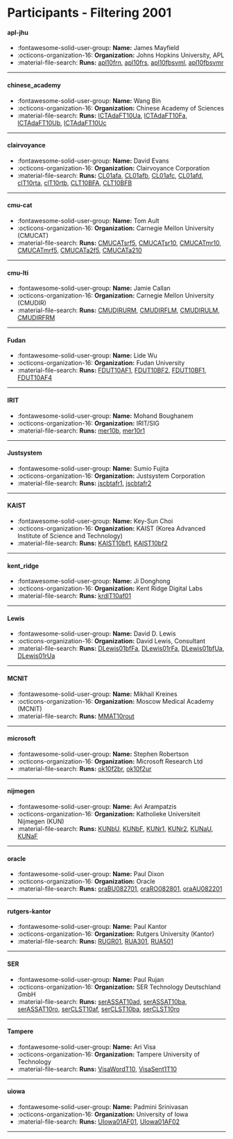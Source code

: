 # Participants - Filtering 2001 

#### apl-jhu
 - :fontawesome-solid-user-group: **Name:** James Mayfield
 - :octicons-organization-16: **Organization:** Johns Hopkins University, APL
 - :material-file-search: **Runs:** [apl10frn](./runs.md#apl10frn), [apl10frs](./runs.md#apl10frs), [apl10fbsvml](./runs.md#apl10fbsvml), [apl10fbsvmr](./runs.md#apl10fbsvmr)

---
#### chinese_academy
 - :fontawesome-solid-user-group: **Name:** Wang Bin
 - :octicons-organization-16: **Organization:** Chinese Academy of Sciences
 - :material-file-search: **Runs:** [ICTAdaFT10Ua](./runs.md#ictadaft10ua), [ICTAdaFT10Fa](./runs.md#ictadaft10fa), [ICTAdaFT10Ub](./runs.md#ictadaft10ub), [ICTAdaFT10Uc](./runs.md#ictadaft10uc)

---
#### clairvoyance
 - :fontawesome-solid-user-group: **Name:** David Evans
 - :octicons-organization-16: **Organization:** Clairvoyance Corporation
 - :material-file-search: **Runs:** [CL01afa](./runs.md#cl01afa), [CL01afb](./runs.md#cl01afb), [CL01afc](./runs.md#cl01afc), [CL01afd](./runs.md#cl01afd), [clT10rta](./runs.md#clt10rta), [clT10rtb](./runs.md#clt10rtb), [CLT10BFA](./runs.md#clt10bfa), [CLT10BFB](./runs.md#clt10bfb)

---
#### cmu-cat
 - :fontawesome-solid-user-group: **Name:** Tom Ault
 - :octicons-organization-16: **Organization:** Carnegie Mellon University (CMUCAT)
 - :material-file-search: **Runs:** [CMUCATsrf5](./runs.md#cmucatsrf5), [CMUCATsr10](./runs.md#cmucatsr10), [CMUCATmr10](./runs.md#cmucatmr10), [CMUCATmrf5](./runs.md#cmucatmrf5), [CMUCATa2f5](./runs.md#cmucata2f5), [CMUCATa210](./runs.md#cmucata210)

---
#### cmu-lti
 - :fontawesome-solid-user-group: **Name:** Jamie Callan
 - :octicons-organization-16: **Organization:** Carnegie Mellon University (CMUDIR)
 - :material-file-search: **Runs:** [CMUDIRURM](./runs.md#cmudirurm), [CMUDIRFLM](./runs.md#cmudirflm), [CMUDIRULM](./runs.md#cmudirulm), [CMUDIRFRM](./runs.md#cmudirfrm)

---
#### Fudan
 - :fontawesome-solid-user-group: **Name:** Lide Wu
 - :octicons-organization-16: **Organization:** Fudan University
 - :material-file-search: **Runs:** [FDUT10AF1](./runs.md#fdut10af1), [FDUT10BF2](./runs.md#fdut10bf2), [FDUT10BF1](./runs.md#fdut10bf1), [FDUT10AF4](./runs.md#fdut10af4)

---
#### IRIT
 - :fontawesome-solid-user-group: **Name:** Mohand Boughanem
 - :octicons-organization-16: **Organization:** IRIT/SIG
 - :material-file-search: **Runs:** [mer10b](./runs.md#mer10b), [mer10r1](./runs.md#mer10r1)

---
#### Justsystem
 - :fontawesome-solid-user-group: **Name:** Sumio Fujita
 - :octicons-organization-16: **Organization:** Justsystem Corporation
 - :material-file-search: **Runs:** [jscbtafr1](./runs.md#jscbtafr1), [jscbtafr2](./runs.md#jscbtafr2)

---
#### KAIST
 - :fontawesome-solid-user-group: **Name:** Key-Sun Choi
 - :octicons-organization-16: **Organization:** KAIST (Korea Advanced Institute of Science and Technology)
 - :material-file-search: **Runs:** [KAIST10bf1](./runs.md#kaist10bf1), [KAIST10bf2](./runs.md#kaist10bf2)

---
#### kent_ridge
 - :fontawesome-solid-user-group: **Name:** Ji Donghong
 - :octicons-organization-16: **Organization:** Kent Ridge Digital Labs
 - :material-file-search: **Runs:** [krdlT10af01](./runs.md#krdlt10af01)

---
#### Lewis
 - :fontawesome-solid-user-group: **Name:** David D. Lewis
 - :octicons-organization-16: **Organization:** David Lewis, Consultant
 - :material-file-search: **Runs:** [DLewis01bfFa](./runs.md#dlewis01bffa), [DLewis01rFa](./runs.md#dlewis01rfa), [DLewis01bfUa](./runs.md#dlewis01bfua), [DLewis01rUa](./runs.md#dlewis01rua)

---
#### MCNIT
 - :fontawesome-solid-user-group: **Name:** Mikhail Kreines
 - :octicons-organization-16: **Organization:** Moscow Medical Academy (MCNIT)
 - :material-file-search: **Runs:** [MMAT10rout](./runs.md#mmat10rout)

---
#### microsoft
 - :fontawesome-solid-user-group: **Name:** Stephen Robertson
 - :octicons-organization-16: **Organization:** Microsoft Research Ltd
 - :material-file-search: **Runs:** [ok10f2br](./runs.md#ok10f2br), [ok10f2ur](./runs.md#ok10f2ur)

---
#### nijmegen
 - :fontawesome-solid-user-group: **Name:** Avi Arampatzis
 - :octicons-organization-16: **Organization:** Katholieke Universiteit Nijmegen (KUN)
 - :material-file-search: **Runs:** [KUNbU](./runs.md#kunbu), [KUNbF](./runs.md#kunbf), [KUNr1](./runs.md#kunr1), [KUNr2](./runs.md#kunr2), [KUNaU](./runs.md#kunau), [KUNaF](./runs.md#kunaf)

---
#### oracle
 - :fontawesome-solid-user-group: **Name:** Paul Dixon
 - :octicons-organization-16: **Organization:** Oracle
 - :material-file-search: **Runs:** [oraBU082701](./runs.md#orabu082701), [oraRO082801](./runs.md#oraro082801), [oraAU082201](./runs.md#oraau082201)

---
#### rutgers-kantor
 - :fontawesome-solid-user-group: **Name:** Paul Kantor
 - :octicons-organization-16: **Organization:** Rutgers University (Kantor)
 - :material-file-search: **Runs:** [RUGR01](./runs.md#rugr01), [RUA301](./runs.md#rua301), [RUA501](./runs.md#rua501)

---
#### SER
 - :fontawesome-solid-user-group: **Name:** Paul Rujan
 - :octicons-organization-16: **Organization:** SER Technology Deutschland GmbH
 - :material-file-search: **Runs:** [serASSAT10ad](./runs.md#serassat10ad), [serASSAT10ba](./runs.md#serassat10ba), [serASSAT10ro](./runs.md#serassat10ro), [serCLST10af](./runs.md#serclst10af), [serCLST10ba](./runs.md#serclst10ba), [serCLST10ro](./runs.md#serclst10ro)

---
#### Tampere
 - :fontawesome-solid-user-group: **Name:** Ari Visa
 - :octicons-organization-16: **Organization:** Tampere University of Technology
 - :material-file-search: **Runs:** [VisaWordT10](./runs.md#visawordt10), [VisaSent1T10](./runs.md#visasent1t10)

---
#### uiowa
 - :fontawesome-solid-user-group: **Name:** Padmini Srinivasan
 - :octicons-organization-16: **Organization:** University of Iowa
 - :material-file-search: **Runs:** [UIowa01AF01](./runs.md#uiowa01af01), [UIowa01AF02](./runs.md#uiowa01af02)

---
